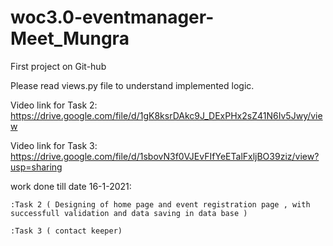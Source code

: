 # woc3.0-eventmanager-Meet_Mungra
First project on Git-hub

Please read views.py file to understand implemented logic.

Video link for Task 2:  https://drive.google.com/file/d/1gK8ksrDAkc9J_DExPHx2sZ41N6Iv5Jwy/view

Video link for Task 3:  https://drive.google.com/file/d/1sbovN3f0VJEvFIfYeETalFxljBO39ziz/view?usp=sharing

work done till date 16-1-2021:

 	:Task 2 ( Designing of home page and event registration page , with successfull validation and data saving in data base )
	
  	:Task 3 ( contact keeper)

